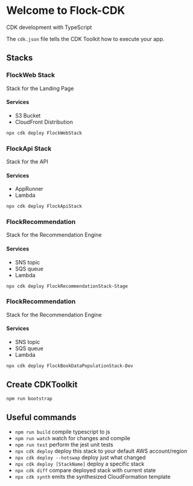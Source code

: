 # Welcome to Flock-CDK

CDK development with TypeScript

The `cdk.json` file tells the CDK Toolkit how to execute your app.

## Stacks

### FlockWeb Stack

Stack for the Landing Page

#### Services

- S3 Bucket
- CloudFront Distribution

```bash
npx cdk deploy FlockWebStack
```

### FlockApi Stack

Stack for the API

#### Services

- AppRunner
- Lambda

```bash
npx cdk deploy FlockApiStack
```

### FlockRecommendation

Stack for the Recommendation Engine

#### Services

- SNS topic
- SQS queue
- Lambda

```bash
npx cdk deploy FlockRecommendationStack-Stage
```

### FlockRecommendation

Stack for the Recommendation Engine

#### Services

- SNS topic
- SQS queue
- Lambda

```bash
npx cdk deploy FlockBookDataPopulationStack-Dev
```

## Create CDKToolkit

```bash
npm run bootstrap
```

## Useful commands

- `npm run build` compile typescript to js
- `npm run watch` watch for changes and compile
- `npm run test` perform the jest unit tests
- `npx cdk deploy` deploy this stack to your default AWS account/region
- `npx cdk deploy --hotswap` deploy just what changed
- `npx cdk deploy [StackName]` deploy a specific stack
- `npx cdk diff` compare deployed stack with current state
- `npx cdk synth` emits the synthesized CloudFormation template

